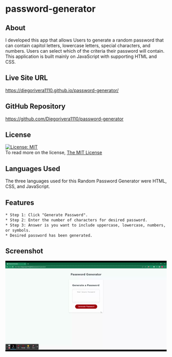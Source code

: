 # password-generator

## About 
I developed this app that allows Users to generate a random password that can contain capitol letters, lowercase letters, special characters, and numbers. Users can select which of the criteria their password will contain. This application is built mainly on JavaScript with supporting HTML and CSS. 

## Live Site URL
https://diegorivera1110.github.io/password-generator/

## GitHub Repository
https://github.com/Diegorivera1110/password-generator

  ## License
  [![License: MIT](https://img.shields.io/badge/License-MIT-yellow.svg)](https://opensource.org/licenses/MIT)<br />
  To read more on the license, [The MIT License](https://opensource.org/licenses/MIT)

## Languages Used

The three languages used for this Random Password Generator were HTML, CSS, and JavaScript. 

## Features
    * Step 1: Click "Generate Password".
    * Step 2: Enter the number of characters for desired password.
    * Step 3: Answer is you want to include uppercase, lowercase, numbers, or symbols.
    * Desired password has been generated. 

## Screenshot
![GIF of working site.](./assets/Example%20GIF.gif) 

